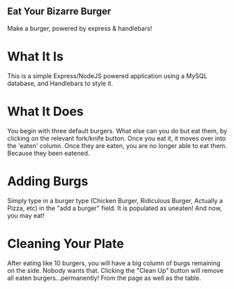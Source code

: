 ## Eat Your Bizarre Burger
Make a burger, powered by express &amp; handlebars!

# What It Is
This is a simple Express/NodeJS powered application using a MySQL database, and Handlebars to style it.

# What It Does
You begin with three default burgers. What else can you do but eat them, by clicking on the relevant fork/knife button. Once you eat it, it moves over into the 'eaten' column. Once they are eaten, you are no longer able to eat them. Because they been eatened.

# Adding Burgs
Simply type in a burger type (Chicken Burger, Ridiculous Burger, Actually a Pizza, etc) in the "add a burger" field. It is populated as uneaten! And now, you may eat!

# Cleaning Your Plate
After eating like 10 burgers, you will have a big column of burgs remaining on the side. Nobody wants that. Clicking the "Clean Up" button will remove all eaten burgers...permanently! From the page as well as the table.